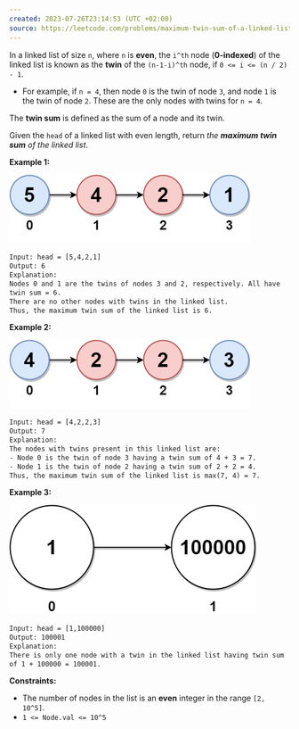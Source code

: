 ```yaml
---
created: 2023-07-26T23:14:53 (UTC +02:00)
source: https://leetcode.com/problems/maximum-twin-sum-of-a-linked-list/?envType=study-plan-v2&envId=leetcode-75
---
```

In a linked list of size `n`, where `n` is **even**, the `i^th` node (**0-indexed**) of the linked list is known as the **twin** of the `(n-1-i)^th` node, if `0 <= i <= (n / 2) - 1`.

-   For example, if `n = 4`, then node `0` is the twin of node `3`, and node `1` is the twin of node `2`. These are the only nodes with twins for `n = 4`.

The **twin sum** is defined as the sum of a node and its twin.

Given the `head` of a linked list with even length, return _the **maximum twin sum** of the linked list_.

**Example 1:**

![img.png](img.png)

```
Input: head = [5,4,2,1]
Output: 6
Explanation:
Nodes 0 and 1 are the twins of nodes 3 and 2, respectively. All have twin sum = 6.
There are no other nodes with twins in the linked list.
Thus, the maximum twin sum of the linked list is 6. 

```

**Example 2:**

![img_1.png](img_1.png)

```
Input: head = [4,2,2,3]
Output: 7
Explanation:
The nodes with twins present in this linked list are:
- Node 0 is the twin of node 3 having a twin sum of 4 + 3 = 7.
- Node 1 is the twin of node 2 having a twin sum of 2 + 2 = 4.
Thus, the maximum twin sum of the linked list is max(7, 4) = 7. 

```

**Example 3:**

![img_2.png](img_2.png)

```
Input: head = [1,100000]
Output: 100001
Explanation:
There is only one node with a twin in the linked list having twin sum of 1 + 100000 = 100001.

```

**Constraints:**

-   The number of nodes in the list is an **even** integer in the range `[2, 10^5]`.
-   `1 <= Node.val <= 10^5`
